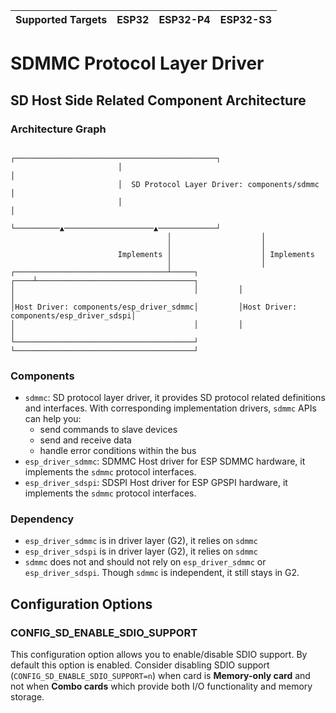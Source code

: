 | Supported Targets | ESP32 | ESP32-P4 | ESP32-S3 |
| ----------------- | ----- | -------- | -------- |

# SDMMC Protocol Layer Driver

## SD Host Side Related Component Architecture

### Architecture Graph

                            ┌─────────────────────────────────────────────┐
                            │                                             │
                            │  SD Protocol Layer Driver: components/sdmmc │
                            │                                             │
                            └──────────▲────────────────────▲─────────────┘
                                       │                    │
                                       │                    │
                            Implements │                    │ Implements
                                       │                    │
    ┌──────────────────────────────────┴─────┐         ┌────┴───────────────────────────────────┐
    │                                        │         │                                        │
    │Host Driver: components/esp_driver_sdmmc│         │Host Driver: components/esp_driver_sdspi│
    │                                        │         │                                        │
    └────────────────────────────────────────┘         └────────────────────────────────────────┘

### Components

- `sdmmc`: SD protocol layer driver, it provides SD protocol related definitions and interfaces. With corresponding implementation drivers, `sdmmc` APIs can help you:
  - send commands to slave devices
  - send and receive data
  - handle error conditions within the bus
- `esp_driver_sdmmc`: SDMMC Host driver for ESP SDMMC hardware, it implements the `sdmmc` protocol interfaces.
- `esp_driver_sdspi`: SDSPI Host driver for ESP GPSPI hardware, it implements the `sdmmc` protocol interfaces.

### Dependency

- `esp_driver_sdmmc` is in driver layer (G2), it relies on `sdmmc`
- `esp_driver_sdspi` is in driver layer (G2), it relies on `sdmmc`
- `sdmmc` does not and should not rely on `esp_driver_sdmmc` or `esp_driver_sdspi`. Though `sdmmc` is independent, it still stays in G2.

## Configuration Options

### CONFIG_SD_ENABLE_SDIO_SUPPORT

This configuration option allows you to enable/disable SDIO support. By default this option is enabled.
Consider disabling SDIO support (`CONFIG_SD_ENABLE_SDIO_SUPPORT=n`) when card is **Memory-only card** and not when **Combo cards** which provide both I/O functionality and memory storage.
